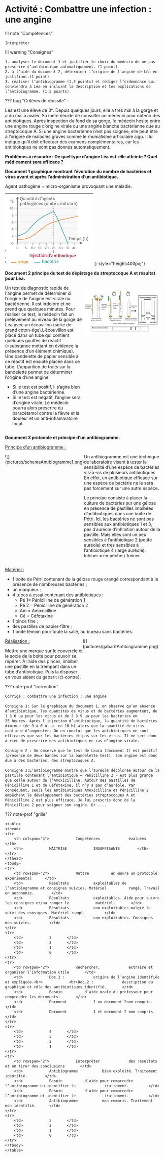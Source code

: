 # Activité : Combattre une infection : une angine

!!! note "Compétences"

    Interpréter 

!!! warning "Consignes"

    1. analyser le document 1 et justifier le choix du médecin de ne pas prescrire d’antibiotique automatiquement. (1 point)
    2. à l’aide du document 2, déterminer l’origine de l’angine de Léa en justifiant.(1 point)
    3. réaliser l’antibiogramme (1,5 points) et rédiger l’ordonnance qui conviendra à Léa en incluant la description et les explications de l’antibiogramme. (1,5 points)
    
??? bug "Critères de réussite"
    - 


Léa est une élève de 3ᵉ. Depuis quelques jours, elle a très mal à la gorge et a du mal à avaler. Sa mère décide de consulter un médecin pour obtenir des antibiotiques. Après inspection du fond de sa gorge, le médecin hésite entre une angine rouge d’origine virale ou une angine blanche bactérienne due au streptocoque A. Si une angine bactérienne n’est pas soignée, elle peut être à l’origine de maladies graves comme le rhumatisme articulaire aigu. Il lui indique qu’il doit effectuer des examens complémentaires, car les antibiotiques ne sont pas donnés automatiquement.

**Problèmes à résoudre : De quel type d’angine Léa est-elle atteinte ? Quel médicament sera efficace ?**


**Document 1 graphique montrant l’évolution du nombre de bactéries et virus avant et après l’administration d’un antibiotique.**

Agent pathogène = micro-organisme provoquant une maladie.

![](pictures/graphEffetAntiobio.png){: style="height:400px;"}



**Document 2 principe du test de dépistage du streptocoque A et résultat pour Léa.**



<div markdown style="display:flex; flex-direction:row;">
<div markdown style="display:flex; flex-direction:column;flex : 1 1 0;">
Un test de diagnostic rapide de l'angine permet de déterminer si l’origine de l’angine est virale ou bactérienne. Il est indolore et ne prend que quelques minutes. Pour réaliser ce test, le médecin fait un prélèvement au niveau de la gorge de Léa avec un écouvillon (sorte de grand coton-tige).L’écouvillon est placé dans un tube qui contient quelques gouttes de réactif (=substance mettant en évidence la présence d’un élément chimique). Une bandelette de papier sensible à ce réactif est ensuite placée dans ce tube. L’apparition de traits sur la bandelette permet de déterminer l’origine d’une angine.

- Si le test est positif, il s’agira bien d’une angine bactérienne.
- Si le test est négatif, l’angine sera d’origine virale. Le médecin pourra alors prescrire du paracétamol contre la fièvre et la douleur et un anti-inflammatoire local.
</div>
<div markdown style="display:flex; flex-direction:column;flex : 1 1 0;">

![](pictures/testDepistageAngine.png)

</div>
</div>

**Document 3 protocole et principe d’un antibiogramme.**

<u> Principe d’un antibiogramme : </u> 



<div markdown style="display:flex; flex-direction:row;">
<div markdown style="display:flex; flex-direction:column;flex : 1 1 0;">
![](pictures/schemaAntibiogramme1.png)
</div>

<div markdown style="display:flex; flex-direction:column;flex : 1 1 0;">
Un antibiogramme est une technique de laboratoire visant à tester la sensibilité d’une espèce de bactéries vis-à-vis de plusieurs antibiotiques. En effet, un antibiotique efficace sur une espèce de bactérie ne le sera pas forcément sur une autre espèce.

Le principe consiste à placer la culture de bactéries sur une gélose en présence de pastilles imbibées d’antibiotiques dans une boite de Pétri.
Ici, les bactéries ne sont pas sensibles aux antibiotiques 1 et 3, pas d’auréole d’inhibition autour de la pastille. Mais elles sont un peu sensibles à l’antibiotique 2 (petite auréole) et très sensibles à l’antibiotique 4 (large auréole). Inhiber = empêcher/ freiner.
</div>
</div>

<u> Matériel : </u> 

- 1 boite de Pétri contenant de la gélose rouge orangé correspondant à la présence de nombreuses bactéries ;
- un marqueur ;
- 4 tubes à essai contenant des antibiotiques :
    - Pé 1= Pénicilline de génération 1
    - Pé 2 = Pénicilline de génération 2
    - Am = Amoxicilline
    - Cé = Céfotaxine
- 1 pince fine ;
- des pastilles de papier-filtre ;
- 1 boite témoin pour toute la salle, au bureau sans bactéries.


<div markdown style="display:flex; flex-direction:row;">
<div markdown style="display:flex; flex-direction:column;flex : 1 1 0;">
<u> Réalisation :</u> 

Mettre une marque sur le couvercle et le socle de la boite pour pouvoir se repérer.
À l’aide des pinces, imbiber une pastille en la trempant dans un tube d’antibiotique.
Puis la disposer en vous aidant du gabarit (ci-contre).
</div>

<div markdown style="display:flex; flex-direction:column;flex : 1 1 0;">
![](pictures/gabaritAntibiogramme.png)
</div>
</div>
??? note-prof "correction"

    Corrigé : combattre une infection : une angine

    Consigne 1: Sur le graphique du document 1, on observe qu’en absence d’antibiotique, les quantités de virus et de bactéries augmentent, de 1 à 6 ua pour les virus et de 2 à 9 ua pour les bactéries en 25 heures. Après l’injection d’antibiotique, la quantité de bactéries diminue (de 9 à 0 u. a. en 10 h) alors que la quantité de virus continue d’augmenter. On en conclut que les antibiotiques ne sont efficaces que sur les bactéries et pas sur les virus. Il ne sert donc à rien de prescrire des antibiotiques en cas d’angine virale.

    Consigne 2 : On observe que le test de Laura (document 2) est positif (présence de deux bandes sur la bandelette test). Son angine est donc due à des bactéries, des streptocoques A. 

    Consigne 3:L’antibiogramme montre que l’auréole décolorée autour de la pastille contenant l’antibiotique « Pénicilline 2 » est plus grande que celle autour de l’Amoxicilline. Autour des pastilles de Pénicilline 1 et de Céfotaxine, il n’y a pas d’auréole. Par conséquent, seuls les antibiotiques Amoxicilline et Pénicilline 2 empêchent le développement des bactéries streptocoques A et Pénicilline 2 est plus efficace. Je lui prescris donc de la Pénicilline 2 pour soigner son angine. Dr ....

??? note-prof "grille"

    <table>
    <thead>
    <tr>
        <th colspan="4"> 			Compétences 			évaluées 		</th>
        <th> 			MAÎTRISE 			INSUFFISANTE 		</th>
    </tr>
    </thead>
    <tbody>
    <tr>
        <td rowspan="2"> 			Mettre 			en œuvre un protocole expérimental 		</td>
        <td> 			Résultats 			exploitables de l’antibiogramme et consignes suivies. Matériel 			rangé. Travail en autonomie. 		</td>
        <td> 			Résultats 			exploitables. Aide pour suivre les consignes et/ou ranger le 			matériel. 		</td>
        <td> 			Résultats 			non exploitables malgré le suivi des consignes. Matériel rangé. 		</td>
        <td> 			Résultats 			non exploitables. Consignes non suivies. 		</td>
    </tr>
    <tr>
        <td> 			3 		</td>
        <td> 			2 		</td>
        <td> 			1 		</td>
        <td> 			0 		</td>
    </tr>
    <tr>
        <td rowspan="2"> 			Rechercher, 			extraire et organiser l’information utile 		</td>
        <td> 			Doc.1 : 			origine de l’angine identifiée et expliquée.<br> 			<br>Doc.2 : 			description du graphique et rôle des antibiotiques identifié. 		</td>
        <td> 			Besoin 			d’aide orale du professeur pour comprendre les documents. 		</td>
        <td> 			Document 			1 ou document 2non compris. 		</td>
        <td> 			Document 			1 et document 2 non compris. 		</td>
    </tr>
    <tr>
        <td> 			4 		</td>
        <td> 			3 		</td>
        <td> 			2 		</td>
        <td> 			1 		</td>
    </tr>
    <tr>
        <td rowspan="2"> 			Interpréter 			des résultats et en tirer des conclusions 		</td>
        <td> 			Antibiogramme 			bien exploité. Traitement identifié. 		</td>
        <td> 			Besoin 			d’aide pour comprendre l’antibiogramme ou identifier le 			traitement. 		</td>
        <td> 			Besoin 			d’aide pour comprendre l’antibiogramme et identifier le 			traitement. 		</td>
        <td> 			Antibiogramme 			non compris. Traitement non identifié. 		</td>
    </tr>
    <tr>
        <td> 			3 		</td>
        <td> 			2 		</td>
        <td> 			1 		</td>
        <td> 			0 		</td>
    </tr>
    </tbody>
    </table>